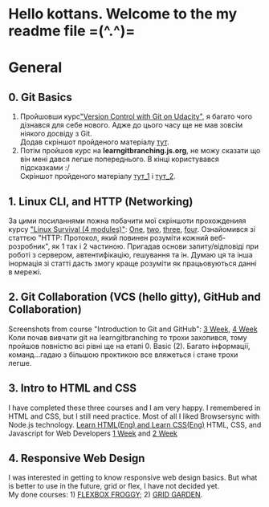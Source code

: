 # Hello kottans. Welcome to the my readme file =(^.^)=
# General
## 0. Git Basics

1) Пройшовши курс["Version Control with Git on Udacity"](https://learn.udacity.com/courses/ud123), я багато чого дізнався для себе нового. Адже до цього часу ще не мав зовсім ніякого досвіду з Git. <br>
Додав скріншот пройденого матеріалу [тут](https://github.com/nilamop/kottans-frontend/blob/main/0/Version%20Control%20with%20Git.JPG?raw=true).
2) Потім пройшов курс на **learngitbranching.js.org**, не можу сказати що він мені дався легше попереднього. В кінці користувався підсказками :/ <br>
Скріншот пройденого матеріалу [тут_1](https://github.com/nilamop/kottans-frontend/blob/main/1/learngitbranching.js.org%201.JPG) і [тут_2](https://github.com/nilamop/kottans-frontend/blob/main/1/learngitbranching.js.org%202.JPG).

## 1. Linux CLI, and HTTP (Networking)
За цими посиланнями пожна побачити мої скріншоти прохожденияя курсу ["Linux Survival (4 modules)"](https://linuxsurvival.com/linux-tutorial-introduction/): [One](https://github.com/nilamop/kottans-frontend/blob/main/task_linux_cli/linuxsurvival%201.JPG), [two](https://github.com/nilamop/kottans-frontend/blob/main/task_linux_cli/linuxsurvival%202.JPG), [three](https://github.com/nilamop/kottans-frontend/blob/main/task_linux_cli/linuxsurvival%203.JPG), [four](https://github.com/nilamop/kottans-frontend/blob/main/task_linux_cli/linuxsurvival%204.JPG).
Ознайомився зі статтєю "HTTP: Протокол, який повинен розуміти кожний веб-розробник", як 1 так і 2 частиною. Пригадав основи запиту/відповіді при роботі з сервером, автентифікацію, гешування та ін. Думаю ця та інша інормація зі статті дасть змогу краще розуміти як працьовуються данні в мережі.

## 2. Git Collaboration (VCS (hello gitty), GitHub and Collaboration)
Screenshots from course "Introduction to Git and GitHub": [3 Week](https://github.com/nilamop/kottans-frontend/blob/main/task_git_collaboration/Introduction%20to%20Git%20and%20GitHub%20Week%203.JPG), [4 Week](https://github.com/nilamop/kottans-frontend/blob/main/task_git_collaboration/Introduction%20to%20Git%20and%20GitHub%20Week%204.JPG)
<br>
Коли почав вивчати git на learngitbranching то трохи захопився, тому пройшов повністю всі рівні ще на етапі 0. Basic (2). Багато інформації, команд...гадаю з більшою проктикою все вляжеться і стане трохи легше.

## 3. Intro to HTML and CSS
I have completed these three courses and I am very happy. I remembered in HTML and CSS, but I still need practice. Most of all I liked Browsersync with Node.js technology.
[Learn HTML(Eng) and Learn CSS(Eng)](https://github.com/nilamop/kottans-frontend/blob/main/task_html_css_intro/Learn%20HTML(Eng)%20Learn%20CSS(Eng).JPG?raw=true)
HTML, CSS, and Javascript for Web Developers [1 Week](https://github.com/nilamop/kottans-frontend/blob/main/task_html_css_intro/HTML,%20CSS,%20and%20Javascript%20for%20Web%20Developers%201.JPG?raw=true) and [2 Week](https://github.com/nilamop/kottans-frontend/blob/main/task_html_css_intro/HTML,%20CSS,%20and%20Javascript%20for%20Web%20Developers%202.JPG?raw=true)

## 4. Responsive Web Design
I was interested in getting to know responsive web design basics. But what is better to use in the future, grid or flex, I have not decided yet.
<br>
My done courses: 1) [FLEXBOX FROGGY](https://github.com/nilamop/kottans-frontend/blob/main/task_responsive_web_design/FLEXBOX%20FROGGY.JPG); 2) [GRID GARDEN](https://github.com/nilamop/kottans-frontend/blob/main/task_responsive_web_design/GRID%20GARDEN.JPG).

